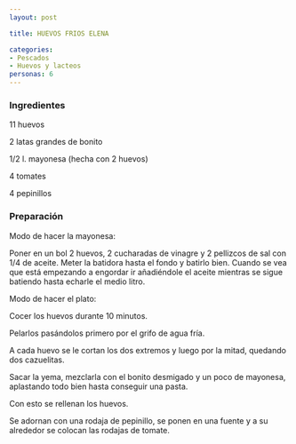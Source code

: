 ```yaml
---
layout: post

title: HUEVOS FRIOS ELENA

categories:
- Pescados
- Huevos y lacteos
personas: 6 
---
```


<h3>Ingredientes</h3>
11 huevos

2 latas grandes de bonito

1/2 l. mayonesa (hecha con 2 huevos)

4 tomates

4 pepinillos

<h3>Preparación</h3>
Modo de hacer la mayonesa:

Poner en un bol 2 huevos, 2 cucharadas de vinagre y 2 pellizcos de sal con 1/4 de aceite. Meter la batidora hasta el fondo y batirlo bien. Cuando se vea que está empezando a engordar ir añadiéndole el aceite mientras se sigue batiendo hasta echarle el medio litro.

Modo de hacer el plato:

Cocer los huevos durante 10 minutos.

Pelarlos pasándolos primero por el grifo de agua fría.

A cada huevo se le cortan los dos extremos y luego por la mitad, quedando dos cazuelitas.

Sacar la yema, mezclarla con el bonito desmigado y un poco de mayonesa, aplastando todo bien hasta conseguir una pasta.

Con esto se rellenan los huevos.

Se adornan con una rodaja de pepinillo, se ponen en una fuente y a su alrededor se colocan las rodajas de tomate.